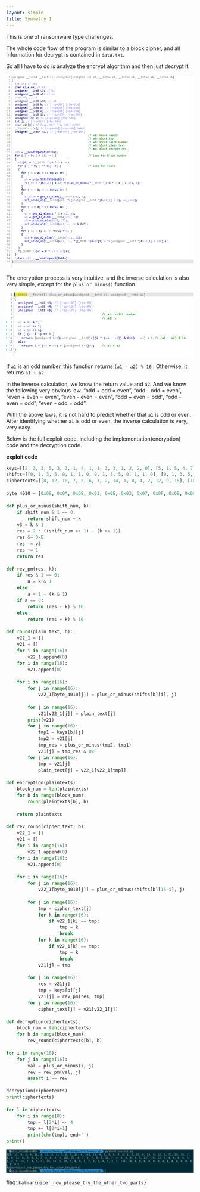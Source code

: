 ```yaml
---
layout: simple
title: Symmetry 1
---
```


This is one of ransomware type challenges.

The whole code flow of the program is similar to a block cipher, and all information for decrypt is contained in `data.txt`.

So all I have to do is analyze the encrypt algorithm and then just decrypt it.

![Untitled](/CTF/Kalmar_CTF/challenges/Symmetry%201_img/Untitled.png)

The encryption process is very intuitive, and the inverse calculation is also very simple, except for the `plus_or_minus()` function.

![Untitled](/CTF/Kalmar_CTF/challenges/Symmetry%201_img/Untitled%201.png)

If `a1` is an odd number, this function returns `(a1 - a2) % 16` . Otherwise, it returns `a1 + a2` .

In the inverse calculation, we know the return value and `a2`. And we know the following very obvious law. “odd + odd = even”, “odd - odd = even”, “even + even = even”, “even - even = even”, “odd + even = odd”, “odd - even = odd”, “even - odd = odd”.

With the above laws, it is not hard to predict whether that `a1` is odd or even. After identifying whether `a1` is odd or even, the inverse calculation is very, very easy.

Below is the full exploit code, including the implementation(encryption) code and the decryption code.

**exploit code**

```python
keys=[[2, 3, 3, 5, 3, 3, 1, 4, 1, 1, 3, 3, 1, 2, 2, 0], [5, 1, 5, 4, 7, 3, 2, 0, 0, 1, 7, 1, 0, 6, 2, 7], [2, 6, 6, 0, 5, 6, 5, 1, 6, 4, 7, 1, 1, 7, 3, 1], [4, 3, 0, 5, 2, 0, 4, 2, 7, 7, 7, 1, 1, 1, 7, 5], [1, 0, 0, 0, 4, 5, 3, 6, 3, 4, 7, 6, 4, 0, 1, 2], [5, 5, 7, 1, 3, 1, 7, 6, 6, 3, 1, 1, 2, 4, 6, 7], [2, 6, 2, 4, 1, 6, 0, 3, 7, 0, 6, 3, 0, 6, 7, 3]]
shifts=[[0, 1, 3, 5, 0, 1, 1, 0, 0, 1, 3, 5, 0, 1, 1, 0], [0, 1, 3, 5, 0, 1, 1, 0, 0, 1, 3, 5, 0, 1, 1, 0], [0, 1, 3, 5, 0, 1, 1, 0, 0, 1, 3, 5, 0, 1, 1, 0], [0, 1, 3, 5, 0, 1, 1, 0, 0, 1, 3, 5, 0, 1, 1, 0], [0, 1, 3, 5, 0, 1, 1, 0, 0, 1, 3, 5, 0, 1, 1, 0], [0, 1, 3, 5, 0, 1, 1, 0, 0, 1, 3, 5, 0, 1, 1, 0], [0, 1, 3, 5, 0, 1, 1, 0, 0, 1, 3, 5, 0, 1, 1, 0]]
ciphertexts=[[8, 12, 10, 7, 2, 6, 3, 2, 14, 1, 8, 4, 2, 12, 9, 15], [10, 13, 5, 2, 13, 12, 11, 5, 14, 5, 3, 12, 4, 11, 0, 9], [10, 4, 0, 3, 9, 13, 13, 2, 2, 1, 0, 4, 3, 15, 11, 12], [7, 13, 1, 13, 9, 9, 9, 10, 9, 12, 3, 0, 1, 10, 7, 12], [13, 3, 10, 6, 9, 9, 2, 13, 1, 10, 13, 0, 4, 2, 1, 0], [6, 2, 2, 2, 15, 9, 12, 4, 7, 6, 2, 15, 1, 10, 14, 7], [10, 12, 6, 14, 14, 2, 14, 12, 15, 0, 15, 0, 8, 9, 4, 2]]

byte_4010 = [0x09, 0x0A, 0x08, 0x01, 0x0E, 0x03, 0x07, 0x0F, 0x0B, 0x0C, 0x02, 0x00, 0x04, 0x05, 0x06, 0x0D]

def plus_or_minus(shift_num, k):
    if shift_num & 1 == 0:
        return shift_num + k
    v3 = k & 1
    res = 2 * ((shift_num >> 1) - (k >> 1))
    res &= 0xE
    res -= v3
    res += 1
    return res

def rev_pm(res, k):
    if res & 1 == 0:
        a = k & 1
    else:
        a = 1 - (k & 1)
    if a == 0:
        return (res - k) % 16
    else:
        return (res + k) % 16

def round(plain_text, b):
    v22_1 = []
    v21 = []
    for i in range(16):
        v22_1.append(0)
    for i in range(16):
        v21.append(0)
    
    for i in range(16):
        for j in range(16):
            v22_1[byte_4010[j]] = plus_or_minus(shifts[b][i], j)

        for j in range(16):
            v21[v22_1[j]] = plain_text[j]
        print(v21)
        for j in range(16):
            tmp1 = keys[b][j]
            tmp2 = v21[j]
            tmp_res = plus_or_minus(tmp2, tmp1)
            v21[j] = tmp_res & 0xF
        for j in range(16):
            tmp = v21[j]
            plain_text[j] = v22_1[v22_1[tmp]]

def encryption(plaintexts):
    block_num = len(plaintexts)
    for b in range(block_num):
        round(plaintexts[b], b)
    
    return plaintexts

def rev_round(cipher_text, b):
    v22_1 = []
    v21 = []
    for i in range(16):
        v22_1.append(0)
    for i in range(16):
        v21.append(0)

    for i in range(16):
        for j in range(16):
            v22_1[byte_4010[j]] = plus_or_minus(shifts[b][15-i], j)
        
        for j in range(16):
            tmp = cipher_text[j]
            for k in range(16):
                if v22_1[k] == tmp:
                    tmp = k
                    break
            for k in range(16):
                if v22_1[k] == tmp:
                    tmp = k
                    break
            v21[j] = tmp

        for j in range(16):
            res = v21[j]
            tmp = keys[b][j]
            v21[j] = rev_pm(res, tmp)
        for j in range(16):
            cipher_text[j] = v21[v22_1[j]]

def decryption(ciphertexts):
    block_num = len(ciphertexts)
    for b in range(block_num):
        rev_round(ciphertexts[b], b)

for i in range(16):
    for j in range(16):
        val = plus_or_minus(i, j)
        rev = rev_pm(val, j)
        assert i == rev

decryption(ciphertexts)
print(ciphertexts)

for l in ciphertexts:
    for i in range(8):
        tmp = l[2*i] << 4
        tmp += l[2*i+1]
        print(chr(tmp), end='')
print()
```

![Untitled](/CTF/Kalmar_CTF/challenges/Symmetry%201_img/Untitled%202.png)

flag: `kalmar{nice!_now_please_try_the_other_two_parts}`